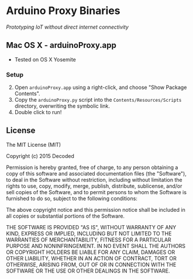 # Arduino Proxy Binaries

*Prototyping IoT without direct internet connectivity*

## Mac OS X - arduinoProxy.app

* Tested on OS X Yosemite

### Setup

2. Open `arduinoProxy.app` using a right-click, and choose "Show Package Contents".
1. Copy the `arduinoProxy.py` script into the `Contents/Resources/Scripts` directory, overwriting the symbolic link.
2. Double click to run!

## License

The MIT License (MIT)

Copyright (c) 2015 Decoded

Permission is hereby granted, free of charge, to any person obtaining a copy
of this software and associated documentation files (the "Software"), to deal
in the Software without restriction, including without limitation the rights
to use, copy, modify, merge, publish, distribute, sublicense, and/or sell
copies of the Software, and to permit persons to whom the Software is
furnished to do so, subject to the following conditions:

The above copyright notice and this permission notice shall be included in
all copies or substantial portions of the Software.

THE SOFTWARE IS PROVIDED "AS IS", WITHOUT WARRANTY OF ANY KIND, EXPRESS OR
IMPLIED, INCLUDING BUT NOT LIMITED TO THE WARRANTIES OF MERCHANTABILITY,
FITNESS FOR A PARTICULAR PURPOSE AND NONINFRINGEMENT. IN NO EVENT SHALL THE
AUTHORS OR COPYRIGHT HOLDERS BE LIABLE FOR ANY CLAIM, DAMAGES OR OTHER
LIABILITY, WHETHER IN AN ACTION OF CONTRACT, TORT OR OTHERWISE, ARISING FROM,
OUT OF OR IN CONNECTION WITH THE SOFTWARE OR THE USE OR OTHER DEALINGS IN
THE SOFTWARE.

